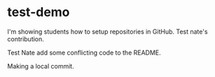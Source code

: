 # test-demo

I'm showing students how to setup repositories in GitHub.  Test nate's contribution.

Test Nate add some conflicting code to the README.

Making a local commit.